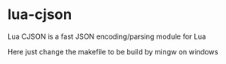 # lua-cjson
Lua CJSON is a fast JSON encoding/parsing module for Lua

Here just change the makefile to be build by mingw on windows
